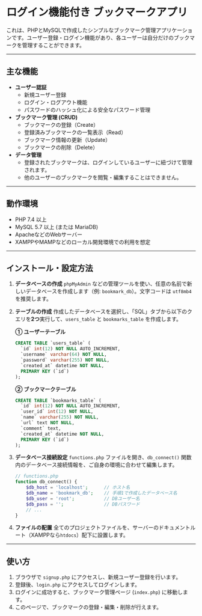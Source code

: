# ログイン機能付き ブックマークアプリ

これは、PHPとMySQLで作成したシンプルなブックマーク管理アプリケーションです。ユーザー登録・ログイン機能があり、各ユーザーは自分だけのブックマークを管理することができます。

---

## 主な機能

* **ユーザー認証**
    * 新規ユーザー登録
    * ログイン・ログアウト機能
    * パスワードのハッシュ化による安全なパスワード管理
* **ブックマーク管理 (CRUD)**
    * ブックマークの登録（Create）
    * 登録済みブックマークの一覧表示（Read）
    * ブックマーク情報の更新（Update）
    * ブックマークの削除（Delete）
* **データ管理**
    * 登録されたブックマークは、ログインしているユーザーに紐づけて管理されます。
    * 他のユーザーのブックマークを閲覧・編集することはできません。

---

## 動作環境

* PHP 7.4 以上
* MySQL 5.7 以上 (または MariaDB)
* ApacheなどのWebサーバー
* XAMPPやMAMPなどのローカル開発環境での利用を想定

---

## インストール・設定方法

1.  **データベースの作成**
    `phpMyAdmin` などの管理ツールを使い、任意の名前で新しいデータベースを作成します（例: `bookmark_db`）。文字コードは `utf8mb4` を推奨します。

2.  **テーブルの作成**
    作成したデータベースを選択し、「SQL」タブから以下のクエリを**2つ**実行して、`users_table` と `bookmarks_table` を作成します。

    **① ユーザーテーブル**
    ```sql
    CREATE TABLE `users_table` (
      `id` int(12) NOT NULL AUTO_INCREMENT,
      `username` varchar(64) NOT NULL,
      `password` varchar(255) NOT NULL,
      `created_at` datetime NOT NULL,
      PRIMARY KEY (`id`)
    );
    ```

    **② ブックマークテーブル**
    ```sql
    CREATE TABLE `bookmarks_table` (
      `id` int(12) NOT NULL AUTO_INCREMENT,
      `user_id` int(12) NOT NULL,
      `name` varchar(255) NOT NULL,
      `url` text NOT NULL,
      `comment` text,
      `created_at` datetime NOT NULL,
      PRIMARY KEY (`id`)
    );
    ```

3.  **データベース接続設定**
    `functions.php` ファイルを開き、`db_connect()` 関数内のデータベース接続情報を、ご自身の環境に合わせて編集します。
    ```php
    // functions.php
    function db_connect() {
        $db_host = 'localhost';      // ホスト名
        $db_name = 'bookmark_db';    // 手順1で作成したデータベース名
        $db_user = 'root';           // DBユーザー名
        $db_pass = '';               // DBパスワード
        // ...
    }
    ```

4.  **ファイルの配置**
    全てのプロジェクトファイルを、サーバーのドキュメントルート（XAMPPなら`htdocs`）配下に設置します。

---

## 使い方

1.  ブラウザで `signup.php` にアクセスし、新規ユーザー登録を行います。
2.  登録後、`login.php` にアクセスしてログインします。
3.  ログインに成功すると、ブックマーク管理ページ (`index.php`) に移動します。
4.  このページで、ブックマークの登録・編集・削除が行えます。
